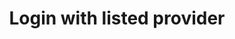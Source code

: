 ---
title: Login with listed provider
category: Application
paid: true
isActive: true
ltr: {"react":{"jsxTail":[{"label":"App.jsx","code":"export default () => {\n    return (\n        <main className=\"w-full h-screen flex flex-col items-center justify-center px-4\">\n            <div className=\"max-w-sm w-full text-gray-600 space-y-8\">\n                <div className=\"text-center\">\n                    <img src=\"https://floatui.com/logo.svg\" width={150} className=\"mx-auto\" />\n                    <div className=\"mt-5 space-y-2\">\n                        <h3 className=\"text-gray-800 text-2xl font-bold sm:text-3xl\">Log in to your account</h3>\n                        <p className=\"\">Don't have an account? <a href=\"javascript:void(0)\" className=\"font-medium text-indigo-600 hover:text-indigo-500\">Sign up</a></p>\n                    </div>\n                </div>\n                <form\n                    onSubmit={(e) => e.preventDefault()}\n                >\n                    <div>\n                        <label className=\"font-medium\">\n                            Email\n                        </label>\n                        <input\n                            type=\"email\"\n                            required\n                            className=\"w-full mt-2 px-3 py-2 text-gray-500 bg-transparent outline-none border focus:border-indigo-600 shadow-sm rounded-lg\"\n                        />\n                    </div>\n                    <button\n                        className=\"w-full mt-4 px-4 py-2 text-white font-medium bg-indigo-600 hover:bg-indigo-500 active:bg-indigo-600 rounded-lg duration-150\"\n                    >\n                        Sign in\n                    </button>\n                </form>\n                <div className=\"relative\">\n                    <span className=\"block w-full h-px bg-gray-300\"></span>\n                    <p className=\"inline-block w-fit text-sm bg-white px-2 absolute -top-2 inset-x-0 mx-auto\">Or continue with</p>\n                </div>\n                <div className=\"space-y-4 text-sm font-medium\">\n                    <button className=\"w-full flex items-center justify-center gap-x-3 py-2.5 border rounded-lg hover:bg-gray-50 duration-150 active:bg-gray-100\">\n                        <svg className=\"w-5 h-5\" viewBox=\"0 0 48 48\" fill=\"none\" xmlns=\"http://www.w3.org/2000/svg\">\n                            <g clipPath=\"url(#clip0_17_40)\">\n                                <path d=\"M47.532 24.5528C47.532 22.9214 47.3997 21.2811 47.1175 19.6761H24.48V28.9181H37.4434C36.9055 31.8988 35.177 34.5356 32.6461 36.2111V42.2078H40.3801C44.9217 38.0278 47.532 31.8547 47.532 24.5528Z\" fill=\"#4285F4\" />\n                                <path d=\"M24.48 48.0016C30.9529 48.0016 36.4116 45.8764 40.3888 42.2078L32.6549 36.2111C30.5031 37.675 27.7252 38.5039 24.4888 38.5039C18.2275 38.5039 12.9187 34.2798 11.0139 28.6006H3.03296V34.7825C7.10718 42.8868 15.4056 48.0016 24.48 48.0016Z\" fill=\"#34A853\" />\n                                <path d=\"M11.0051 28.6006C9.99973 25.6199 9.99973 22.3922 11.0051 19.4115V13.2296H3.03298C-0.371021 20.0112 -0.371021 28.0009 3.03298 34.7825L11.0051 28.6006Z\" fill=\"#FBBC04\" />\n                                <path d=\"M24.48 9.49932C27.9016 9.44641 31.2086 10.7339 33.6866 13.0973L40.5387 6.24523C36.2 2.17101 30.4414 -0.068932 24.48 0.00161733C15.4055 0.00161733 7.10718 5.11644 3.03296 13.2296L11.005 19.4115C12.901 13.7235 18.2187 9.49932 24.48 9.49932Z\" fill=\"#EA4335\" />\n                            </g>\n                            <defs>\n                                <clipPath id=\"clip0_17_40\">\n                                    <rect width=\"48\" height=\"48\" fill=\"white\" />\n                                </clipPath>\n                            </defs>\n                        </svg>\n                        Continue with Google\n                    </button>\n                    <button className=\"w-full flex items-center justify-center gap-x-3 py-2.5 border rounded-lg hover:bg-gray-50 duration-150 active:bg-gray-100\">\n                        <svg className=\"w-5 h-5\" viewBox=\"0 0 48 48\" fill=\"none\" xmlns=\"http://www.w3.org/2000/svg\">\n                            <path d=\"M15.095 43.5014C33.2083 43.5014 43.1155 28.4946 43.1155 15.4809C43.1155 15.0546 43.1155 14.6303 43.0867 14.2079C45.0141 12.8138 46.6778 11.0877 48 9.11033C46.2028 9.90713 44.2961 10.4294 42.3437 10.6598C44.3996 9.42915 45.9383 7.49333 46.6733 5.21273C44.7402 6.35994 42.6253 7.16838 40.4198 7.60313C38.935 6.02428 36.9712 4.97881 34.8324 4.6285C32.6935 4.27818 30.4988 4.64256 28.5879 5.66523C26.677 6.68791 25.1564 8.31187 24.2615 10.2858C23.3665 12.2598 23.1471 14.4737 23.6371 16.5849C19.7218 16.3885 15.8915 15.371 12.3949 13.5983C8.89831 11.8257 5.81353 9.33765 3.3408 6.29561C2.08146 8.4636 1.69574 11.0301 2.2622 13.4725C2.82865 15.9148 4.30468 18.0495 6.38976 19.4418C4.82246 19.3959 3.2893 18.9731 1.92 18.2092V18.334C1.92062 20.6077 2.7077 22.8112 4.14774 24.5707C5.58778 26.3303 7.59212 27.5375 9.8208 27.9878C8.37096 28.3832 6.84975 28.441 5.37408 28.1567C6.00363 30.1134 7.22886 31.8244 8.87848 33.0506C10.5281 34.2768 12.5197 34.9569 14.5747 34.9958C12.5329 36.6007 10.1946 37.7873 7.69375 38.4878C5.19287 39.1882 2.57843 39.3886 0 39.0777C4.50367 41.9677 9.74385 43.5007 15.095 43.4937\" fill=\"#1DA1F2\" />\n                        </svg>\n                        Continue with Twitter\n                    </button>\n                    <button className=\"w-full flex items-center justify-center gap-x-3 py-2.5 border rounded-lg hover:bg-gray-50 duration-150 active:bg-gray-100\">\n                        <svg className=\"w-5 h-5\" viewBox=\"0 0 48 48\" fill=\"none\" xmlns=\"http://www.w3.org/2000/svg\">\n                            <g clipPath=\"url(#clip0_910_21)\">\n                                <path fillRule=\"evenodd\" clipRule=\"evenodd\" d=\"M24.0005 1C18.303 1.00296 12.7923 3.02092 8.45374 6.69305C4.11521 10.3652 1.23181 15.452 0.319089 21.044C-0.593628 26.636 0.523853 32.3684 3.47174 37.2164C6.41963 42.0643 11.0057 45.7115 16.4099 47.5059C17.6021 47.7272 18.0512 46.9883 18.0512 46.36C18.0512 45.7317 18.0273 43.91 18.0194 41.9184C11.3428 43.3608 9.93197 39.101 9.93197 39.101C8.84305 36.3349 7.26927 35.6078 7.26927 35.6078C5.09143 34.1299 7.43223 34.1576 7.43223 34.1576C9.84455 34.3275 11.1123 36.6194 11.1123 36.6194C13.2504 40.2667 16.7278 39.2116 18.0949 38.5952C18.3095 37.0501 18.9335 35.999 19.621 35.4023C14.2877 34.8017 8.68408 32.7548 8.68408 23.6108C8.65102 21.2394 9.53605 18.9461 11.156 17.2054C10.9096 16.6047 10.087 14.1785 11.3905 10.8829C11.3905 10.8829 13.4054 10.2427 17.9916 13.3289C21.9253 12.2592 26.0757 12.2592 30.0095 13.3289C34.5917 10.2427 36.6026 10.8829 36.6026 10.8829C37.9101 14.1706 37.0875 16.5968 36.8411 17.2054C38.4662 18.9464 39.353 21.2437 39.317 23.6187C39.317 32.7824 33.7015 34.8017 28.3602 35.3905C29.2186 36.1334 29.9856 37.5836 29.9856 39.8122C29.9856 43.0051 29.9578 45.5736 29.9578 46.36C29.9578 46.9962 30.391 47.7391 31.6071 47.5059C37.0119 45.7113 41.5984 42.0634 44.5462 37.2147C47.4941 32.3659 48.611 26.6326 47.6972 21.0401C46.7835 15.4476 43.8986 10.3607 39.5587 6.68921C35.2187 3.01771 29.7067 1.00108 24.0085 1H24.0005Z\" fill=\"#191717\" />\n                                <path d=\"M9.08887 35.264C9.03721 35.3826 8.84645 35.4181 8.69146 35.3351C8.53646 35.2522 8.42122 35.098 8.47686 34.9755C8.5325 34.853 8.71928 34.8214 8.87428 34.9044C9.02927 34.9874 9.14848 35.1455 9.08887 35.264Z\" fill=\"#191717\" />\n                                <path d=\"M10.0626 36.3428C9.98028 36.384 9.88612 36.3955 9.79622 36.3753C9.70632 36.3551 9.62629 36.3045 9.56979 36.2321C9.41479 36.0662 9.38298 35.837 9.50221 35.7342C9.62143 35.6315 9.83606 35.6789 9.99105 35.8449C10.146 36.0108 10.1818 36.24 10.0626 36.3428Z\" fill=\"#191717\" />\n                                <path d=\"M11.0085 37.714C10.8614 37.8167 10.6111 37.714 10.472 37.5085C10.4335 37.4716 10.4029 37.4274 10.382 37.3785C10.3611 37.3297 10.3503 37.2771 10.3503 37.224C10.3503 37.1709 10.3611 37.1183 10.382 37.0694C10.4029 37.0205 10.4335 36.9763 10.472 36.9395C10.619 36.8407 10.8694 36.9395 11.0085 37.141C11.1476 37.3425 11.1516 37.6112 11.0085 37.714Z\" fill=\"#191717\" />\n                                <path d=\"M12.2921 39.0417C12.161 39.1879 11.8947 39.1484 11.6761 38.9508C11.4575 38.7532 11.4059 38.4845 11.537 38.3423C11.6682 38.2 11.9344 38.2395 12.161 38.4331C12.3875 38.6268 12.4312 38.8994 12.2921 39.0417Z\" fill=\"#191717\" />\n                                <path d=\"M14.0923 39.8162C14.0327 40.0019 13.7625 40.0849 13.4922 40.0059C13.222 39.9268 13.0432 39.7055 13.0948 39.5159C13.1465 39.3262 13.4207 39.2393 13.6949 39.3262C13.9691 39.4131 14.144 39.6226 14.0923 39.8162Z\" fill=\"#191717\" />\n                                <path d=\"M16.0557 39.9505C16.0557 40.1442 15.8331 40.3101 15.547 40.3141C15.2608 40.318 15.0264 40.16 15.0264 39.9663C15.0264 39.7727 15.2489 39.6067 15.535 39.6028C15.8212 39.5988 16.0557 39.753 16.0557 39.9505Z\" fill=\"#191717\" />\n                                <path d=\"M17.8838 39.6463C17.9196 39.8399 17.7208 40.0414 17.4347 40.0888C17.1486 40.1363 16.8982 40.0217 16.8624 39.832C16.8267 39.6423 17.0333 39.4368 17.3115 39.3855C17.5897 39.3341 17.848 39.4526 17.8838 39.6463Z\" fill=\"#191717\" />\n                            </g>\n                            <defs>\n                                <clipPath id=\"clip0_910_21\">\n                                    <rect width=\"48\" height=\"48\" fill=\"white\" />\n                                </clipPath>\n                            </defs>\n                        </svg>\n                        Continue with Github\n                    </button>\n                </div>\n                <div className=\"text-center\">\n                    <a href=\"javascript:void(0)\" className=\"text-indigo-600 hover:text-indigo-500\">Forgot password?</a>\n                </div>\n            </div>\n        </main>\n    )\n}"}],"jsxCss":[]},"vue":{"vueCss":[],"vueTail":[]},"preview":"function App() {\n    return (\n        <main className=\"w-full h-[800px] flex flex-col items-center justify-center px-4\">\n            <div className=\"max-w-sm w-full text-gray-600 space-y-8\">\n                <div className=\"text-center\">\n                    <img src=\"https://floatui.com/logo.svg\" width={150} className=\"mx-auto\" />\n                    <div className=\"mt-5 space-y-2\">\n                        <h3 className=\"text-gray-800 text-2xl font-bold sm:text-3xl\">Log in to your account</h3>\n                        <p className=\"\">Don't have an account? <a href=\"javascript:void(0)\" className=\"font-medium text-indigo-600 hover:text-indigo-500\">Sign up</a></p>\n                    </div>\n                </div>\n                <form\n                    onSubmit={(e) => e.preventDefault()}\n                >\n                    <div>\n                        <label className=\"font-medium\">\n                            Email\n                        </label>\n                        <input\n                            type=\"email\"\n                            required\n                            className=\"w-full mt-2 px-3 py-2 text-gray-500 bg-transparent outline-none border focus:border-indigo-600 shadow-sm rounded-lg\"\n                        />\n                    </div>\n                    <button\n                        className=\"w-full mt-4 px-4 py-2 text-white font-medium bg-indigo-600 hover:bg-indigo-500 active:bg-indigo-600 rounded-lg duration-150\"\n                    >\n                        Sign in\n                    </button>\n                </form>\n                <div className=\"relative\">\n                    <span className=\"block w-full h-px bg-gray-300\"></span>\n                    <p className=\"inline-block w-fit text-sm bg-white px-2 absolute -top-2 inset-x-0 mx-auto\">Or continue with</p>\n                </div>\n                <div className=\"space-y-4 text-sm font-medium\">\n                    <button className=\"w-full flex items-center justify-center gap-x-3 py-2.5 border rounded-lg hover:bg-gray-50 duration-150 active:bg-gray-100\">\n                        <svg className=\"w-5 h-5\" viewBox=\"0 0 48 48\" fill=\"none\" xmlns=\"http://www.w3.org/2000/svg\">\n                            <g clipPath=\"url(#clip0_17_40)\">\n                                <path d=\"M47.532 24.5528C47.532 22.9214 47.3997 21.2811 47.1175 19.6761H24.48V28.9181H37.4434C36.9055 31.8988 35.177 34.5356 32.6461 36.2111V42.2078H40.3801C44.9217 38.0278 47.532 31.8547 47.532 24.5528Z\" fill=\"#4285F4\" />\n                                <path d=\"M24.48 48.0016C30.9529 48.0016 36.4116 45.8764 40.3888 42.2078L32.6549 36.2111C30.5031 37.675 27.7252 38.5039 24.4888 38.5039C18.2275 38.5039 12.9187 34.2798 11.0139 28.6006H3.03296V34.7825C7.10718 42.8868 15.4056 48.0016 24.48 48.0016Z\" fill=\"#34A853\" />\n                                <path d=\"M11.0051 28.6006C9.99973 25.6199 9.99973 22.3922 11.0051 19.4115V13.2296H3.03298C-0.371021 20.0112 -0.371021 28.0009 3.03298 34.7825L11.0051 28.6006Z\" fill=\"#FBBC04\" />\n                                <path d=\"M24.48 9.49932C27.9016 9.44641 31.2086 10.7339 33.6866 13.0973L40.5387 6.24523C36.2 2.17101 30.4414 -0.068932 24.48 0.00161733C15.4055 0.00161733 7.10718 5.11644 3.03296 13.2296L11.005 19.4115C12.901 13.7235 18.2187 9.49932 24.48 9.49932Z\" fill=\"#EA4335\" />\n                            </g>\n                            <defs>\n                                <clipPath id=\"clip0_17_40\">\n                                    <rect width=\"48\" height=\"48\" fill=\"white\" />\n                                </clipPath>\n                            </defs>\n                        </svg>\n                        Continue with Google\n                    </button>\n                    <button className=\"w-full flex items-center justify-center gap-x-3 py-2.5 border rounded-lg hover:bg-gray-50 duration-150 active:bg-gray-100\">\n                        <svg className=\"w-5 h-5\" viewBox=\"0 0 48 48\" fill=\"none\" xmlns=\"http://www.w3.org/2000/svg\">\n                            <path d=\"M15.095 43.5014C33.2083 43.5014 43.1155 28.4946 43.1155 15.4809C43.1155 15.0546 43.1155 14.6303 43.0867 14.2079C45.0141 12.8138 46.6778 11.0877 48 9.11033C46.2028 9.90713 44.2961 10.4294 42.3437 10.6598C44.3996 9.42915 45.9383 7.49333 46.6733 5.21273C44.7402 6.35994 42.6253 7.16838 40.4198 7.60313C38.935 6.02428 36.9712 4.97881 34.8324 4.6285C32.6935 4.27818 30.4988 4.64256 28.5879 5.66523C26.677 6.68791 25.1564 8.31187 24.2615 10.2858C23.3665 12.2598 23.1471 14.4737 23.6371 16.5849C19.7218 16.3885 15.8915 15.371 12.3949 13.5983C8.89831 11.8257 5.81353 9.33765 3.3408 6.29561C2.08146 8.4636 1.69574 11.0301 2.2622 13.4725C2.82865 15.9148 4.30468 18.0495 6.38976 19.4418C4.82246 19.3959 3.2893 18.9731 1.92 18.2092V18.334C1.92062 20.6077 2.7077 22.8112 4.14774 24.5707C5.58778 26.3303 7.59212 27.5375 9.8208 27.9878C8.37096 28.3832 6.84975 28.441 5.37408 28.1567C6.00363 30.1134 7.22886 31.8244 8.87848 33.0506C10.5281 34.2768 12.5197 34.9569 14.5747 34.9958C12.5329 36.6007 10.1946 37.7873 7.69375 38.4878C5.19287 39.1882 2.57843 39.3886 0 39.0777C4.50367 41.9677 9.74385 43.5007 15.095 43.4937\" fill=\"#1DA1F2\" />\n                        </svg>\n                        Continue with Twitter\n                    </button>\n                    <button className=\"w-full flex items-center justify-center gap-x-3 py-2.5 border rounded-lg hover:bg-gray-50 duration-150 active:bg-gray-100\">\n                        <svg className=\"w-5 h-5\" viewBox=\"0 0 48 48\" fill=\"none\" xmlns=\"http://www.w3.org/2000/svg\">\n                            <g clipPath=\"url(#clip0_910_21)\">\n                                <path fillRule=\"evenodd\" clipRule=\"evenodd\" d=\"M24.0005 1C18.303 1.00296 12.7923 3.02092 8.45374 6.69305C4.11521 10.3652 1.23181 15.452 0.319089 21.044C-0.593628 26.636 0.523853 32.3684 3.47174 37.2164C6.41963 42.0643 11.0057 45.7115 16.4099 47.5059C17.6021 47.7272 18.0512 46.9883 18.0512 46.36C18.0512 45.7317 18.0273 43.91 18.0194 41.9184C11.3428 43.3608 9.93197 39.101 9.93197 39.101C8.84305 36.3349 7.26927 35.6078 7.26927 35.6078C5.09143 34.1299 7.43223 34.1576 7.43223 34.1576C9.84455 34.3275 11.1123 36.6194 11.1123 36.6194C13.2504 40.2667 16.7278 39.2116 18.0949 38.5952C18.3095 37.0501 18.9335 35.999 19.621 35.4023C14.2877 34.8017 8.68408 32.7548 8.68408 23.6108C8.65102 21.2394 9.53605 18.9461 11.156 17.2054C10.9096 16.6047 10.087 14.1785 11.3905 10.8829C11.3905 10.8829 13.4054 10.2427 17.9916 13.3289C21.9253 12.2592 26.0757 12.2592 30.0095 13.3289C34.5917 10.2427 36.6026 10.8829 36.6026 10.8829C37.9101 14.1706 37.0875 16.5968 36.8411 17.2054C38.4662 18.9464 39.353 21.2437 39.317 23.6187C39.317 32.7824 33.7015 34.8017 28.3602 35.3905C29.2186 36.1334 29.9856 37.5836 29.9856 39.8122C29.9856 43.0051 29.9578 45.5736 29.9578 46.36C29.9578 46.9962 30.391 47.7391 31.6071 47.5059C37.0119 45.7113 41.5984 42.0634 44.5462 37.2147C47.4941 32.3659 48.611 26.6326 47.6972 21.0401C46.7835 15.4476 43.8986 10.3607 39.5587 6.68921C35.2187 3.01771 29.7067 1.00108 24.0085 1H24.0005Z\" fill=\"#191717\" />\n                                <path d=\"M9.08887 35.264C9.03721 35.3826 8.84645 35.4181 8.69146 35.3351C8.53646 35.2522 8.42122 35.098 8.47686 34.9755C8.5325 34.853 8.71928 34.8214 8.87428 34.9044C9.02927 34.9874 9.14848 35.1455 9.08887 35.264Z\" fill=\"#191717\" />\n                                <path d=\"M10.0626 36.3428C9.98028 36.384 9.88612 36.3955 9.79622 36.3753C9.70632 36.3551 9.62629 36.3045 9.56979 36.2321C9.41479 36.0662 9.38298 35.837 9.50221 35.7342C9.62143 35.6315 9.83606 35.6789 9.99105 35.8449C10.146 36.0108 10.1818 36.24 10.0626 36.3428Z\" fill=\"#191717\" />\n                                <path d=\"M11.0085 37.714C10.8614 37.8167 10.6111 37.714 10.472 37.5085C10.4335 37.4716 10.4029 37.4274 10.382 37.3785C10.3611 37.3297 10.3503 37.2771 10.3503 37.224C10.3503 37.1709 10.3611 37.1183 10.382 37.0694C10.4029 37.0205 10.4335 36.9763 10.472 36.9395C10.619 36.8407 10.8694 36.9395 11.0085 37.141C11.1476 37.3425 11.1516 37.6112 11.0085 37.714Z\" fill=\"#191717\" />\n                                <path d=\"M12.2921 39.0417C12.161 39.1879 11.8947 39.1484 11.6761 38.9508C11.4575 38.7532 11.4059 38.4845 11.537 38.3423C11.6682 38.2 11.9344 38.2395 12.161 38.4331C12.3875 38.6268 12.4312 38.8994 12.2921 39.0417Z\" fill=\"#191717\" />\n                                <path d=\"M14.0923 39.8162C14.0327 40.0019 13.7625 40.0849 13.4922 40.0059C13.222 39.9268 13.0432 39.7055 13.0948 39.5159C13.1465 39.3262 13.4207 39.2393 13.6949 39.3262C13.9691 39.4131 14.144 39.6226 14.0923 39.8162Z\" fill=\"#191717\" />\n                                <path d=\"M16.0557 39.9505C16.0557 40.1442 15.8331 40.3101 15.547 40.3141C15.2608 40.318 15.0264 40.16 15.0264 39.9663C15.0264 39.7727 15.2489 39.6067 15.535 39.6028C15.8212 39.5988 16.0557 39.753 16.0557 39.9505Z\" fill=\"#191717\" />\n                                <path d=\"M17.8838 39.6463C17.9196 39.8399 17.7208 40.0414 17.4347 40.0888C17.1486 40.1363 16.8982 40.0217 16.8624 39.832C16.8267 39.6423 17.0333 39.4368 17.3115 39.3855C17.5897 39.3341 17.848 39.4526 17.8838 39.6463Z\" fill=\"#191717\" />\n                            </g>\n                            <defs>\n                                <clipPath id=\"clip0_910_21\">\n                                    <rect width=\"48\" height=\"48\" fill=\"white\" />\n                                </clipPath>\n                            </defs>\n                        </svg>\n                        Continue with Github\n                    </button>\n                </div>\n                <div className=\"text-center\">\n                    <a href=\"javascript:void(0)\" className=\"text-indigo-600 hover:text-indigo-500\">Forgot password?</a>\n                </div>\n            </div>\n        </main>\n    )\n}"}
rtl: {"vue":{"vueTail":[],"vueCss":[]},"preview":"function App() {\n    return (\n        <main className=\"w-full h-[800px] flex flex-col items-center justify-center px-4\">\n            <div className=\"max-w-sm w-full text-gray-600 space-y-8\">\n                <div className=\"text-center\">\n                    <img src=\"https://floatui.com/logo.svg\" width={150} className=\"mx-auto\" />\n                    <div className=\"mt-5 space-y-2\">\n                        <h3 className=\"text-gray-800 text-2xl font-bold sm:text-3xl\">تسجيل الدخول إلى حسابك</h3>\n                        <p className=\"\">ليس لديك حساب؟ <a href=\"javascript:void(0)\" className=\"font-medium text-indigo-600 hover:text-indigo-500\">تسجيل</a></p>\n                    </div>\n                </div>\n                <form\n                    onSubmit={(e) => e.preventDefault()}\n                >\n                    <div>\n                        <label className=\"font-medium\">\n                            البريد الإلكتروني\n                        </label>\n                        <input\n                            type=\"email\"\n                            required\n                            className=\"w-full mt-2 px-3 py-2 text-gray-500 bg-transparent outline-none border focus:border-indigo-600 shadow-sm rounded-lg\"\n                        />\n                    </div>\n                    <button\n                        className=\"w-full mt-4 px-4 py-2 text-white font-medium bg-indigo-600 hover:bg-indigo-500 active:bg-indigo-600 rounded-lg duration-150\"\n                    >\n                        تسجيل الدخول\n                    </button>\n                </form>\n                <div className=\"relative\">\n                    <span className=\"block w-full h-px bg-gray-300\"></span>\n                    <p className=\"inline-block w-fit text-sm bg-white px-2 absolute -top-2 inset-x-0 mx-auto\">أو المواصلة مع</p>\n                </div>\n                <div className=\"space-y-4 text-sm font-medium\">\n                    <button className=\"w-full flex items-center justify-center gap-x-3 py-2.5 border rounded-lg hover:bg-gray-50 duration-150 active:bg-gray-100\">\n                        <svg className=\"w-5 h-5\" viewBox=\"0 0 48 48\" fill=\"none\" xmlns=\"http://www.w3.org/2000/svg\">\n                            <g clipPath=\"url(#clip0_17_40)\">\n                                <path d=\"M47.532 24.5528C47.532 22.9214 47.3997 21.2811 47.1175 19.6761H24.48V28.9181H37.4434C36.9055 31.8988 35.177 34.5356 32.6461 36.2111V42.2078H40.3801C44.9217 38.0278 47.532 31.8547 47.532 24.5528Z\" fill=\"#4285F4\" />\n                                <path d=\"M24.48 48.0016C30.9529 48.0016 36.4116 45.8764 40.3888 42.2078L32.6549 36.2111C30.5031 37.675 27.7252 38.5039 24.4888 38.5039C18.2275 38.5039 12.9187 34.2798 11.0139 28.6006H3.03296V34.7825C7.10718 42.8868 15.4056 48.0016 24.48 48.0016Z\" fill=\"#34A853\" />\n                                <path d=\"M11.0051 28.6006C9.99973 25.6199 9.99973 22.3922 11.0051 19.4115V13.2296H3.03298C-0.371021 20.0112 -0.371021 28.0009 3.03298 34.7825L11.0051 28.6006Z\" fill=\"#FBBC04\" />\n                                <path d=\"M24.48 9.49932C27.9016 9.44641 31.2086 10.7339 33.6866 13.0973L40.5387 6.24523C36.2 2.17101 30.4414 -0.068932 24.48 0.00161733C15.4055 0.00161733 7.10718 5.11644 3.03296 13.2296L11.005 19.4115C12.901 13.7235 18.2187 9.49932 24.48 9.49932Z\" fill=\"#EA4335\" />\n                            </g>\n                            <defs>\n                                <clipPath id=\"clip0_17_40\">\n                                    <rect width=\"48\" height=\"48\" fill=\"white\" />\n                                </clipPath>\n                            </defs>\n                        </svg>\n                         المتابعة باستخدام Google\n                    </button>\n                    <button className=\"w-full flex items-center justify-center gap-x-3 py-2.5 border rounded-lg hover:bg-gray-50 duration-150 active:bg-gray-100\">\n                        <svg className=\"w-5 h-5\" viewBox=\"0 0 48 48\" fill=\"none\" xmlns=\"http://www.w3.org/2000/svg\">\n                            <path d=\"M15.095 43.5014C33.2083 43.5014 43.1155 28.4946 43.1155 15.4809C43.1155 15.0546 43.1155 14.6303 43.0867 14.2079C45.0141 12.8138 46.6778 11.0877 48 9.11033C46.2028 9.90713 44.2961 10.4294 42.3437 10.6598C44.3996 9.42915 45.9383 7.49333 46.6733 5.21273C44.7402 6.35994 42.6253 7.16838 40.4198 7.60313C38.935 6.02428 36.9712 4.97881 34.8324 4.6285C32.6935 4.27818 30.4988 4.64256 28.5879 5.66523C26.677 6.68791 25.1564 8.31187 24.2615 10.2858C23.3665 12.2598 23.1471 14.4737 23.6371 16.5849C19.7218 16.3885 15.8915 15.371 12.3949 13.5983C8.89831 11.8257 5.81353 9.33765 3.3408 6.29561C2.08146 8.4636 1.69574 11.0301 2.2622 13.4725C2.82865 15.9148 4.30468 18.0495 6.38976 19.4418C4.82246 19.3959 3.2893 18.9731 1.92 18.2092V18.334C1.92062 20.6077 2.7077 22.8112 4.14774 24.5707C5.58778 26.3303 7.59212 27.5375 9.8208 27.9878C8.37096 28.3832 6.84975 28.441 5.37408 28.1567C6.00363 30.1134 7.22886 31.8244 8.87848 33.0506C10.5281 34.2768 12.5197 34.9569 14.5747 34.9958C12.5329 36.6007 10.1946 37.7873 7.69375 38.4878C5.19287 39.1882 2.57843 39.3886 0 39.0777C4.50367 41.9677 9.74385 43.5007 15.095 43.4937\" fill=\"#1DA1F2\" />\n                        </svg>\n                         المتابعة باستخدام Twitter\n                    </button>\n                    <button className=\"w-full flex items-center justify-center gap-x-3 py-2.5 border rounded-lg hover:bg-gray-50 duration-150 active:bg-gray-100\">\n                        <svg className=\"w-5 h-5\" viewBox=\"0 0 48 48\" fill=\"none\" xmlns=\"http://www.w3.org/2000/svg\">\n                            <g clipPath=\"url(#clip0_910_21)\">\n                                <path fillRule=\"evenodd\" clipRule=\"evenodd\" d=\"M24.0005 1C18.303 1.00296 12.7923 3.02092 8.45374 6.69305C4.11521 10.3652 1.23181 15.452 0.319089 21.044C-0.593628 26.636 0.523853 32.3684 3.47174 37.2164C6.41963 42.0643 11.0057 45.7115 16.4099 47.5059C17.6021 47.7272 18.0512 46.9883 18.0512 46.36C18.0512 45.7317 18.0273 43.91 18.0194 41.9184C11.3428 43.3608 9.93197 39.101 9.93197 39.101C8.84305 36.3349 7.26927 35.6078 7.26927 35.6078C5.09143 34.1299 7.43223 34.1576 7.43223 34.1576C9.84455 34.3275 11.1123 36.6194 11.1123 36.6194C13.2504 40.2667 16.7278 39.2116 18.0949 38.5952C18.3095 37.0501 18.9335 35.999 19.621 35.4023C14.2877 34.8017 8.68408 32.7548 8.68408 23.6108C8.65102 21.2394 9.53605 18.9461 11.156 17.2054C10.9096 16.6047 10.087 14.1785 11.3905 10.8829C11.3905 10.8829 13.4054 10.2427 17.9916 13.3289C21.9253 12.2592 26.0757 12.2592 30.0095 13.3289C34.5917 10.2427 36.6026 10.8829 36.6026 10.8829C37.9101 14.1706 37.0875 16.5968 36.8411 17.2054C38.4662 18.9464 39.353 21.2437 39.317 23.6187C39.317 32.7824 33.7015 34.8017 28.3602 35.3905C29.2186 36.1334 29.9856 37.5836 29.9856 39.8122C29.9856 43.0051 29.9578 45.5736 29.9578 46.36C29.9578 46.9962 30.391 47.7391 31.6071 47.5059C37.0119 45.7113 41.5984 42.0634 44.5462 37.2147C47.4941 32.3659 48.611 26.6326 47.6972 21.0401C46.7835 15.4476 43.8986 10.3607 39.5587 6.68921C35.2187 3.01771 29.7067 1.00108 24.0085 1H24.0005Z\" fill=\"#191717\" />\n                                <path d=\"M9.08887 35.264C9.03721 35.3826 8.84645 35.4181 8.69146 35.3351C8.53646 35.2522 8.42122 35.098 8.47686 34.9755C8.5325 34.853 8.71928 34.8214 8.87428 34.9044C9.02927 34.9874 9.14848 35.1455 9.08887 35.264Z\" fill=\"#191717\" />\n                                <path d=\"M10.0626 36.3428C9.98028 36.384 9.88612 36.3955 9.79622 36.3753C9.70632 36.3551 9.62629 36.3045 9.56979 36.2321C9.41479 36.0662 9.38298 35.837 9.50221 35.7342C9.62143 35.6315 9.83606 35.6789 9.99105 35.8449C10.146 36.0108 10.1818 36.24 10.0626 36.3428Z\" fill=\"#191717\" />\n                                <path d=\"M11.0085 37.714C10.8614 37.8167 10.6111 37.714 10.472 37.5085C10.4335 37.4716 10.4029 37.4274 10.382 37.3785C10.3611 37.3297 10.3503 37.2771 10.3503 37.224C10.3503 37.1709 10.3611 37.1183 10.382 37.0694C10.4029 37.0205 10.4335 36.9763 10.472 36.9395C10.619 36.8407 10.8694 36.9395 11.0085 37.141C11.1476 37.3425 11.1516 37.6112 11.0085 37.714Z\" fill=\"#191717\" />\n                                <path d=\"M12.2921 39.0417C12.161 39.1879 11.8947 39.1484 11.6761 38.9508C11.4575 38.7532 11.4059 38.4845 11.537 38.3423C11.6682 38.2 11.9344 38.2395 12.161 38.4331C12.3875 38.6268 12.4312 38.8994 12.2921 39.0417Z\" fill=\"#191717\" />\n                                <path d=\"M14.0923 39.8162C14.0327 40.0019 13.7625 40.0849 13.4922 40.0059C13.222 39.9268 13.0432 39.7055 13.0948 39.5159C13.1465 39.3262 13.4207 39.2393 13.6949 39.3262C13.9691 39.4131 14.144 39.6226 14.0923 39.8162Z\" fill=\"#191717\" />\n                                <path d=\"M16.0557 39.9505C16.0557 40.1442 15.8331 40.3101 15.547 40.3141C15.2608 40.318 15.0264 40.16 15.0264 39.9663C15.0264 39.7727 15.2489 39.6067 15.535 39.6028C15.8212 39.5988 16.0557 39.753 16.0557 39.9505Z\" fill=\"#191717\" />\n                                <path d=\"M17.8838 39.6463C17.9196 39.8399 17.7208 40.0414 17.4347 40.0888C17.1486 40.1363 16.8982 40.0217 16.8624 39.832C16.8267 39.6423 17.0333 39.4368 17.3115 39.3855C17.5897 39.3341 17.848 39.4526 17.8838 39.6463Z\" fill=\"#191717\" />\n                            </g>\n                            <defs>\n                                <clipPath id=\"clip0_910_21\">\n                                    <rect width=\"48\" height=\"48\" fill=\"white\" />\n                                </clipPath>\n                            </defs>\n                        </svg>\n                         المتابعة باستخدام Github\n                    </button>\n                </div>\n                <div className=\"text-center\">\n                    <a href=\"javascript:void(0)\" className=\"text-indigo-600 hover:text-indigo-500\">نسيت كلمة السر؟</a>\n                </div>\n            </div>\n        </main>\n    )\n}","react":{"jsxTail":[{"label":"App.jsx","code":"export default () => {\n    return (\n        <main className=\"w-full h-screen flex flex-col items-center justify-center px-4\">\n            <div className=\"max-w-sm w-full text-gray-600 space-y-8\">\n                <div className=\"text-center\">\n                    <img src=\"https://floatui.com/logo.svg\" width={150} className=\"mx-auto\" />\n                    <div className=\"mt-5 space-y-2\">\n                        <h3 className=\"text-gray-800 text-2xl font-bold sm:text-3xl\">تسجيل الدخول إلى حسابك</h3>\n                        <p className=\"\">ليس لديك حساب؟ <a href=\"javascript:void(0)\" className=\"font-medium text-indigo-600 hover:text-indigo-500\">تسجيل</a></p>\n                    </div>\n                </div>\n                <form\n                    onSubmit={(e) => e.preventDefault()}\n                >\n                    <div>\n                        <label className=\"font-medium\">\n                            البريد الإلكتروني\n                        </label>\n                        <input\n                            type=\"email\"\n                            required\n                            className=\"w-full mt-2 px-3 py-2 text-gray-500 bg-transparent outline-none border focus:border-indigo-600 shadow-sm rounded-lg\"\n                        />\n                    </div>\n                    <button\n                        className=\"w-full mt-4 px-4 py-2 text-white font-medium bg-indigo-600 hover:bg-indigo-500 active:bg-indigo-600 rounded-lg duration-150\"\n                    >\n                        تسجيل الدخول\n                    </button>\n                </form>\n                <div className=\"relative\">\n                    <span className=\"block w-full h-px bg-gray-300\"></span>\n                    <p className=\"inline-block w-fit text-sm bg-white px-2 absolute -top-2 inset-x-0 mx-auto\">أو المواصلة مع</p>\n                </div>\n                <div className=\"space-y-4 text-sm font-medium\">\n                    <button className=\"w-full flex items-center justify-center gap-x-3 py-2.5 border rounded-lg hover:bg-gray-50 duration-150 active:bg-gray-100\">\n                        <svg className=\"w-5 h-5\" viewBox=\"0 0 48 48\" fill=\"none\" xmlns=\"http://www.w3.org/2000/svg\">\n                            <g clipPath=\"url(#clip0_17_40)\">\n                                <path d=\"M47.532 24.5528C47.532 22.9214 47.3997 21.2811 47.1175 19.6761H24.48V28.9181H37.4434C36.9055 31.8988 35.177 34.5356 32.6461 36.2111V42.2078H40.3801C44.9217 38.0278 47.532 31.8547 47.532 24.5528Z\" fill=\"#4285F4\" />\n                                <path d=\"M24.48 48.0016C30.9529 48.0016 36.4116 45.8764 40.3888 42.2078L32.6549 36.2111C30.5031 37.675 27.7252 38.5039 24.4888 38.5039C18.2275 38.5039 12.9187 34.2798 11.0139 28.6006H3.03296V34.7825C7.10718 42.8868 15.4056 48.0016 24.48 48.0016Z\" fill=\"#34A853\" />\n                                <path d=\"M11.0051 28.6006C9.99973 25.6199 9.99973 22.3922 11.0051 19.4115V13.2296H3.03298C-0.371021 20.0112 -0.371021 28.0009 3.03298 34.7825L11.0051 28.6006Z\" fill=\"#FBBC04\" />\n                                <path d=\"M24.48 9.49932C27.9016 9.44641 31.2086 10.7339 33.6866 13.0973L40.5387 6.24523C36.2 2.17101 30.4414 -0.068932 24.48 0.00161733C15.4055 0.00161733 7.10718 5.11644 3.03296 13.2296L11.005 19.4115C12.901 13.7235 18.2187 9.49932 24.48 9.49932Z\" fill=\"#EA4335\" />\n                            </g>\n                            <defs>\n                                <clipPath id=\"clip0_17_40\">\n                                    <rect width=\"48\" height=\"48\" fill=\"white\" />\n                                </clipPath>\n                            </defs>\n                        </svg>\n                         المتابعة باستخدام Google\n                    </button>\n                    <button className=\"w-full flex items-center justify-center gap-x-3 py-2.5 border rounded-lg hover:bg-gray-50 duration-150 active:bg-gray-100\">\n                        <svg className=\"w-5 h-5\" viewBox=\"0 0 48 48\" fill=\"none\" xmlns=\"http://www.w3.org/2000/svg\">\n                            <path d=\"M15.095 43.5014C33.2083 43.5014 43.1155 28.4946 43.1155 15.4809C43.1155 15.0546 43.1155 14.6303 43.0867 14.2079C45.0141 12.8138 46.6778 11.0877 48 9.11033C46.2028 9.90713 44.2961 10.4294 42.3437 10.6598C44.3996 9.42915 45.9383 7.49333 46.6733 5.21273C44.7402 6.35994 42.6253 7.16838 40.4198 7.60313C38.935 6.02428 36.9712 4.97881 34.8324 4.6285C32.6935 4.27818 30.4988 4.64256 28.5879 5.66523C26.677 6.68791 25.1564 8.31187 24.2615 10.2858C23.3665 12.2598 23.1471 14.4737 23.6371 16.5849C19.7218 16.3885 15.8915 15.371 12.3949 13.5983C8.89831 11.8257 5.81353 9.33765 3.3408 6.29561C2.08146 8.4636 1.69574 11.0301 2.2622 13.4725C2.82865 15.9148 4.30468 18.0495 6.38976 19.4418C4.82246 19.3959 3.2893 18.9731 1.92 18.2092V18.334C1.92062 20.6077 2.7077 22.8112 4.14774 24.5707C5.58778 26.3303 7.59212 27.5375 9.8208 27.9878C8.37096 28.3832 6.84975 28.441 5.37408 28.1567C6.00363 30.1134 7.22886 31.8244 8.87848 33.0506C10.5281 34.2768 12.5197 34.9569 14.5747 34.9958C12.5329 36.6007 10.1946 37.7873 7.69375 38.4878C5.19287 39.1882 2.57843 39.3886 0 39.0777C4.50367 41.9677 9.74385 43.5007 15.095 43.4937\" fill=\"#1DA1F2\" />\n                        </svg>\n                         المتابعة باستخدام Twitter\n                    </button>\n                    <button className=\"w-full flex items-center justify-center gap-x-3 py-2.5 border rounded-lg hover:bg-gray-50 duration-150 active:bg-gray-100\">\n                        <svg className=\"w-5 h-5\" viewBox=\"0 0 48 48\" fill=\"none\" xmlns=\"http://www.w3.org/2000/svg\">\n                            <g clipPath=\"url(#clip0_910_21)\">\n                                <path fillRule=\"evenodd\" clipRule=\"evenodd\" d=\"M24.0005 1C18.303 1.00296 12.7923 3.02092 8.45374 6.69305C4.11521 10.3652 1.23181 15.452 0.319089 21.044C-0.593628 26.636 0.523853 32.3684 3.47174 37.2164C6.41963 42.0643 11.0057 45.7115 16.4099 47.5059C17.6021 47.7272 18.0512 46.9883 18.0512 46.36C18.0512 45.7317 18.0273 43.91 18.0194 41.9184C11.3428 43.3608 9.93197 39.101 9.93197 39.101C8.84305 36.3349 7.26927 35.6078 7.26927 35.6078C5.09143 34.1299 7.43223 34.1576 7.43223 34.1576C9.84455 34.3275 11.1123 36.6194 11.1123 36.6194C13.2504 40.2667 16.7278 39.2116 18.0949 38.5952C18.3095 37.0501 18.9335 35.999 19.621 35.4023C14.2877 34.8017 8.68408 32.7548 8.68408 23.6108C8.65102 21.2394 9.53605 18.9461 11.156 17.2054C10.9096 16.6047 10.087 14.1785 11.3905 10.8829C11.3905 10.8829 13.4054 10.2427 17.9916 13.3289C21.9253 12.2592 26.0757 12.2592 30.0095 13.3289C34.5917 10.2427 36.6026 10.8829 36.6026 10.8829C37.9101 14.1706 37.0875 16.5968 36.8411 17.2054C38.4662 18.9464 39.353 21.2437 39.317 23.6187C39.317 32.7824 33.7015 34.8017 28.3602 35.3905C29.2186 36.1334 29.9856 37.5836 29.9856 39.8122C29.9856 43.0051 29.9578 45.5736 29.9578 46.36C29.9578 46.9962 30.391 47.7391 31.6071 47.5059C37.0119 45.7113 41.5984 42.0634 44.5462 37.2147C47.4941 32.3659 48.611 26.6326 47.6972 21.0401C46.7835 15.4476 43.8986 10.3607 39.5587 6.68921C35.2187 3.01771 29.7067 1.00108 24.0085 1H24.0005Z\" fill=\"#191717\" />\n                                <path d=\"M9.08887 35.264C9.03721 35.3826 8.84645 35.4181 8.69146 35.3351C8.53646 35.2522 8.42122 35.098 8.47686 34.9755C8.5325 34.853 8.71928 34.8214 8.87428 34.9044C9.02927 34.9874 9.14848 35.1455 9.08887 35.264Z\" fill=\"#191717\" />\n                                <path d=\"M10.0626 36.3428C9.98028 36.384 9.88612 36.3955 9.79622 36.3753C9.70632 36.3551 9.62629 36.3045 9.56979 36.2321C9.41479 36.0662 9.38298 35.837 9.50221 35.7342C9.62143 35.6315 9.83606 35.6789 9.99105 35.8449C10.146 36.0108 10.1818 36.24 10.0626 36.3428Z\" fill=\"#191717\" />\n                                <path d=\"M11.0085 37.714C10.8614 37.8167 10.6111 37.714 10.472 37.5085C10.4335 37.4716 10.4029 37.4274 10.382 37.3785C10.3611 37.3297 10.3503 37.2771 10.3503 37.224C10.3503 37.1709 10.3611 37.1183 10.382 37.0694C10.4029 37.0205 10.4335 36.9763 10.472 36.9395C10.619 36.8407 10.8694 36.9395 11.0085 37.141C11.1476 37.3425 11.1516 37.6112 11.0085 37.714Z\" fill=\"#191717\" />\n                                <path d=\"M12.2921 39.0417C12.161 39.1879 11.8947 39.1484 11.6761 38.9508C11.4575 38.7532 11.4059 38.4845 11.537 38.3423C11.6682 38.2 11.9344 38.2395 12.161 38.4331C12.3875 38.6268 12.4312 38.8994 12.2921 39.0417Z\" fill=\"#191717\" />\n                                <path d=\"M14.0923 39.8162C14.0327 40.0019 13.7625 40.0849 13.4922 40.0059C13.222 39.9268 13.0432 39.7055 13.0948 39.5159C13.1465 39.3262 13.4207 39.2393 13.6949 39.3262C13.9691 39.4131 14.144 39.6226 14.0923 39.8162Z\" fill=\"#191717\" />\n                                <path d=\"M16.0557 39.9505C16.0557 40.1442 15.8331 40.3101 15.547 40.3141C15.2608 40.318 15.0264 40.16 15.0264 39.9663C15.0264 39.7727 15.2489 39.6067 15.535 39.6028C15.8212 39.5988 16.0557 39.753 16.0557 39.9505Z\" fill=\"#191717\" />\n                                <path d=\"M17.8838 39.6463C17.9196 39.8399 17.7208 40.0414 17.4347 40.0888C17.1486 40.1363 16.8982 40.0217 16.8624 39.832C16.8267 39.6423 17.0333 39.4368 17.3115 39.3855C17.5897 39.3341 17.848 39.4526 17.8838 39.6463Z\" fill=\"#191717\" />\n                            </g>\n                            <defs>\n                                <clipPath id=\"clip0_910_21\">\n                                    <rect width=\"48\" height=\"48\" fill=\"white\" />\n                                </clipPath>\n                            </defs>\n                        </svg>\n                         المتابعة باستخدام Github\n                    </button>\n                </div>\n                <div className=\"text-center\">\n                    <a href=\"javascript:void(0)\" className=\"text-indigo-600 hover:text-indigo-500\">نسيت كلمة السر؟</a>\n                </div>\n            </div>\n        </main>\n    )\n}"}],"jsxCss":[]}}
slug: /authentication
id: 4ec484af-d131-4b84-9156-0279bd4dcc2e
created_at: 1668940823735
---